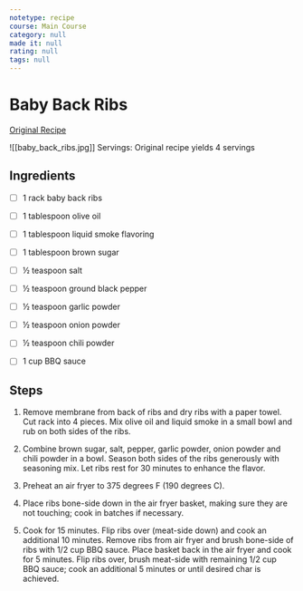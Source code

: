 ```yaml
---
notetype: recipe
course: Main Course
category: null
made it: null
rating: null
tags: null
---
```

# Baby Back Ribs

[Original Recipe](https://www.allrecipes.com/recipe/275250/air-fryer-baby-back-ribs)

![[baby_back_ribs.jpg]]
Servings: Original recipe yields 4 servings

## Ingredients
- [ ] 1 rack baby back ribs- [ ] 1 tablespoon olive oil- [ ] 1 tablespoon liquid smoke flavoring- [ ] 1 tablespoon brown sugar- [ ] ½ teaspoon salt- [ ] ½ teaspoon ground black pepper- [ ] ½ teaspoon garlic powder- [ ] ½ teaspoon onion powder- [ ] ½ teaspoon chili powder- [ ] 1 cup BBQ sauce

## Steps
1) Remove membrane from back of ribs and dry ribs with a paper towel. Cut rack into 4 pieces. Mix olive oil and liquid smoke in a small bowl and rub on both sides of the ribs.

2) Combine brown sugar, salt, pepper, garlic powder, onion powder and chili powder in a bowl. Season both sides of the ribs generously with seasoning mix. Let ribs rest for 30 minutes to enhance the flavor.

3) Preheat an air fryer to 375 degrees F (190 degrees C).

4) Place ribs bone-side down in the air fryer basket, making sure they are not touching; cook in batches if necessary.

5) Cook for 15 minutes. Flip ribs over (meat-side down) and cook an additional 10 minutes. Remove ribs from air fryer and brush bone-side of ribs with 1/2 cup BBQ sauce. Place basket back in the air fryer and cook for 5 minutes. Flip ribs over, brush meat-side with remaining 1/2 cup BBQ sauce; cook an additional 5 minutes or until desired char is achieved.

